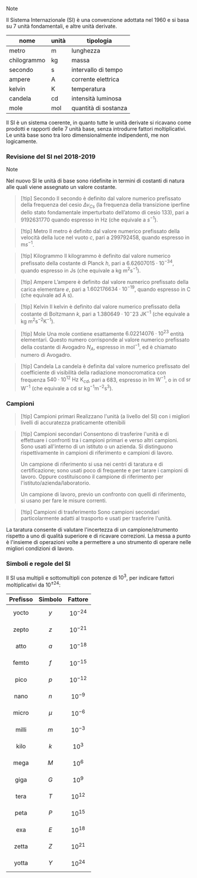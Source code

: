 >[!note]
>Il Sistema Internazionale (SI) è una convenzione adottata nel 1960 e si basa su 7 unità fondamentali, e altre unità derivate.
>
>| nome | unità | tipologia |
>| - | - | - |
>| metro | $\text{m}$ | lunghezza |
>| chilogrammo | $\text{kg}$ | massa |
>| secondo | $\text{s}$ | intervallo di tempo |
>| ampere | $\text{A}$ | corrente elettrica |
>| kelvin | $\text{K}$ | temperatura |
>| candela | $\text{cd}$ | intensità luminosa |
>| mole | $\text{mol}$ | quantità di sostanza |

Il SI è un sistema coerente, in quanto tutte le unità derivate si ricavano come prodotti e rapporti delle 7 unità base, senza introdurre fattori moltiplicativi. Le unità base sono tra loro dimensionalmente indipendenti, me non logicamente. 

### Revisione del SI nel 2018-2019
>[!note]
>Nel nuovo SI le unità di base sono ridefinite in termini di costanti di natura alle quali viene assegnato un valore costante.

>[!tip] Secondo
>Il secondo è definito dal valore numerico prefissato della frequenza del cesio $Δν_{Cs}$ (la frequenza della transizione iperfine dello stato fondamentale imperturbato dell’atomo di cesio 133), pari a $9192631770$ quando espresso in $\text{Hz}$ (che equivale a $s^{−1}$).

>[!tip] Metro
>Il metro è definito dal valore numerico prefissato della velocità della luce nel vuoto $c$, pari a $299792458$, quando espresso in $\text{m}s^{-1}$.

>[!tip] Kilogrammo
>Il kilogrammo è definito dal valore numerico prefissato della costante di Planck $h$, pari a $6.62607015\cdot 10^{−34}$, quando espresso in $\text{Js}$ (che equivale a $\text{kg m}^{2}\text{s}^{−1}$).

>[!tip] Ampere
>L’ampere è definito dal valore numerico prefissato della carica elementare $e$, pari a $1.602176634 \cdot10^{−19}$, quando espresso in $\text{C}$ (che equivale ad $\text{A s}$).

>[!tip] Kelvin
>Il kelvin è definito dal valore numerico prefissato della costante di Boltzmann $k$, pari a $1.380649 \cdot 10^−23$ $\text{JK}^{−1}$ (che equivale a $\text{kg m}^{2}\text{s}^{-2}\text{K}^{-1}$).

>[!tip] Mole
>Una mole contiene esattamente $6.02214076\cdot10^{23}$ entità elementari. Questo numero corrisponde al valore numerico prefissato della costante di Avogadro $N_{A}$, espresso in $\text{mol}^{-1}$, ed è chiamato numero di Avogadro.

>[!tip] Candela
>La candela è definita dal valore numerico prefissato del coefficiente di visibilità della radiazione monocromatica con frequenza $540\cdot10^{12}\text{ Hz K}_{cd}$, pari a 683, espresso in $\text{lm W}^{−1}$, o in $\text{cd sr W}^{−1}$ (che equivale a $\text{cd sr kg}^{−1}\text{m}^{−2}\text{s}^{3}$).

### Campioni
>[!tip] Campioni primari
>Realizzano l'unità (a livello del SI) con i migliori livelli di accuratezza praticamente ottenibili

>[!tip] Campioni secondari
>Consentono di trasferire l'unità e di effettuare i confronti tra i campioni primari e verso altri campioni. Sono usati all'interno di un istituto o un azienda. Si distinguono rispettivamente in campioni di riferimento e campioni di lavoro.
>
>Un campione di riferimento si usa nei centri di taratura e di certificazione; sono usati poco di frequente e per tarare i campioni di lavoro. Oppure costituiscono il campione di riferimento per l'istituto/azienda/laboratorio.
>
>Un campione di lavoro, previo un confronto con quelli di riferimento, si usano per fare le misure correnti.

>[!tip] Campioni di trasferimento
>Sono campioni secondari particolarmente adatti al trasporto e usati per trasferire l'unità.

La taratura consente di valutare l'incertezza di un campione/strumento rispetto a uno di qualità superiore e di ricavare correzioni. La messa a punto è l'insieme di operazioni volte a permettere a uno strumento di operare nelle migliori condizioni di lavoro.

### Simboli e regole del SI
Il SI usa multipli e sottomultipli con potenze di $10^{3}$, per indicare fattori moltiplicativi da $10^{\pm24}$:

| Prefisso         | Simbolo | Fattore      |
| ---------------- | ------- | ------------ |
| $$\text{yocto}$$ | $$y$$   | $$10^{-24}$$ |
| $$\text{zepto}$$ | $$z$$   | $$10^{-21}$$ |
| $$\text{atto}$$  | $$a$$   | $$10^{-18}$$ |
| $$\text{femto}$$ | $$f$$   | $$10^{-15}$$ |
| $$\text{pico}$$  | $$p$$   | $$10^{-12}$$ |
| $$\text{nano}$$  | $$n$$   | $$10^{-9}$$  |
| $$\text{micro}$$ | $$\mu$$ | $$10^{-6}$$  |
| $$\text{milli}$$ | $$m$$   | $$10^{-3}$$  |
| $$\text{kilo}$$  | $$k$$   | $$10^{3}$$   |
| $$\text{mega}$$  | $$M$$   | $$10^{6}$$   |
| $$\text{giga}$$  | $$G$$   | $$10^{9}$$   |
| $$\text{tera}$$  | $$T$$   | $$10^{12}$$  |
| $$\text{peta}$$  | $$P$$   | $$10^{15}$$  |
| $$\text{exa}$$   | $$E$$   | $$10^{18}$$  |
| $$\text{zetta}$$ | $$Z$$   | $$10^{21}$$  |
| $$\text{yotta}$$ | $$Y$$   | $$10^{24}$$  |
